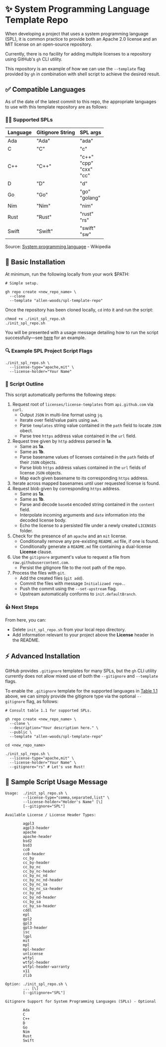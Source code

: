 # ✨ System Programming Language Template Repo

When developing a project that uses a system programming language (SPL), it is common practice to provide both an Apache 2.0 license and an MIT license on an open-source repository.

Currently, there is no facility for adding multiple licenses to a repository using GitHub's `gh` CLI utility.

This repository is an example of how we can use the `--template` flag provided by `gh` in combination with shell script to achieve the desired result.

## ✅ Compatible Languages

As of the date of the latest commit to this repo, the appropriate languages to use with this template repository are as follows:

### 🧑‍🔬 Supported SPLs

| Language | Gitignore String | SPL args                        |
| :------- | :--------------- | :------------------------------ |
| Ada      | "Ada"            | "ada"                           |
| C        | "C"              | "c"                             |
| C++      | "C++"            | "c++"<br>"cpp"<br>"cxx"<br>"cc" |
| D        | "D"              | "d"                             |
| Go       | "Go"             | "go"<br>"golang"                |
| Nim      | "Nim"            | "nim"                           |
| Rust     | "Rust"           | "rust"<br>"rs"                  |
| Swift    | "Swift"          | "swift"<br>"sw"                 |

Source: [System programming language](https://en.wikipedia.org/wiki/System_programming_language) - Wikipedia

## 🧸 Basic Installation

At minimum, run the following locally from your work $PATH:

```shell
# Simple setup.

gh repo create <new_repo_name> \
  --clone
  --template "allen-woods/spl-template-repo"
```

Once the repository has been cloned locally, `cd` into it and run the script:

```shell
chmod +x ./init_spl_repo.sh
./init_spl_repo.sh
```

You will be presented with a usage message detailing how to run the script successfully&mdash;see [here](https://github.com/allen-woods/spl-template-repo#-sample-script-usage-message) for an example.

### 🔍 Example SPL Project Script Flags

```shell
./init_spl_repo.sh \
  --license-type="apache,mit" \
  --license-holder="Your Name"
```

### 📖 Script Outline

This script automatically performs the following steps:

1. Request root of `licenses/license-templates` from `api.github.com` via `curl`.
   - Output `JSON` in multi-line format using `jq`.
   - Iterate over field/value pairs using `awk`.
   - Parse `templates` string value contained in the `path` field to locate `JSON` obect.
   - Parse tree `https` address value contained in the `url` field.
2. Request tree given by `http` address parsed in **1a**.
   - Same as **1a**.
   - Same as **1b**.
   - Parse basename values of licenses contained in the `path` fields of their `JSON` objects.
   - Parse blob `https` address values contained in the `url` fields of license `JSON` objects.
   - Map each given basename to its corresponding `https` address.
3. Iterate across mapped basenames until user requested license is found.
4. Request blob given by corresponding `https` address.
   - Same as **1a**.
   - Same as **1b**.
   - Parse and decode `base64` encoded string contained in the `content` field.
   - Interpolate incoming arguments and `date` information into the decoded license body.
   - Echo the license to a persisted file under a newly created `LICENSES` folder.
5. Check for the presence of an `apache` and an `mit` license.
   - Conditionally remove any pre-existing `README.md` file, if one is found.
   - Conditionally generate a `README.md` file containing a dual-license **License** clause.
6. Use the `gitignore` argument's value to request a file from `raw.githubusercontent.com`.
   - Persist the gitignore file to the root path of the repo.
7. Process the files with `git`.
   - Add the created files (`git add`).
   - Commit the files with message `Initializaed repo.`.
   - Push the commit using the `--set-upstream` flag.
   - Upstream automatically conforms to `init.defaultBranch`.

### 👍 Next Steps

From here, you can:

- Delete `init_spl_repo.sh` from your local repo directory.
- Add information relevant to your project above the **License** header in the README.

## ⚡️ Advanced Installation

GitHub provides `.gitignore` templates for many SPLs, but the `gh` CLI utility currently does not allow mixed use of both the `--gitignore` and `--template` flags.

To enable the `.gitignore` template for the supported languages in [Table 1.1](#supported-spls) above, we can simply provide the gitignore type via the optional `--gitignore` flag, as follows:

```shell
# Consult table 1.1 for supported SPLs.

gh repo create <new_repo_name> \
  --clone \
  --description="Your description here." \
  --public \
  --template "allen-woods/spl-template-repo"

cd <new_repo_name>

./init_spl_repo.sh \
  --license-type="apache,mit" \
  --license-holder="Your Name" \
  --gitignore="rs" # Let's use Rust!
```

## 🔬 Sample Script Usage Message

```shell
Usage:  ./init_spl_repo.sh \
        --license-type="comma,separated,list" \
        --license-holder="Holder's Name" [\]
        [--gitignore="SPL"]

Available License / License Header Types:

        agpl3
        agpl3-header
        apache
        apache-header
        bsd2
        bsd3
        cc0
        cc0-header
        cc_by
        cc_by-header
        cc_by_nc
        cc_by_nc-header
        cc_by_nc_nd
        cc_by_nc_nd-header
        cc_by_nc_sa
        cc_by_nc_sa-header
        cc_by_nd
        cc_by_nd-header
        cc_by_sa
        cc_by_sa-header
        cddl
        epl
        gpl2
        gpl3
        gpl3-header
        isc
        lgpl
        mit
        mpl
        mpl-header
        unlicense
        wtfpl
        wtfpl-header
        wtfpl-header-warranty
        x11
        zlib

Option: ./init_spl_repo.sh \
        ... [\]
        [--gitignore="SPL"]

Gitignore Support for System Programming Languages (SPLs) - Optional

        Ada
        C
        C++
        D
        Go
        Nim
        Rust
        Swift
```
